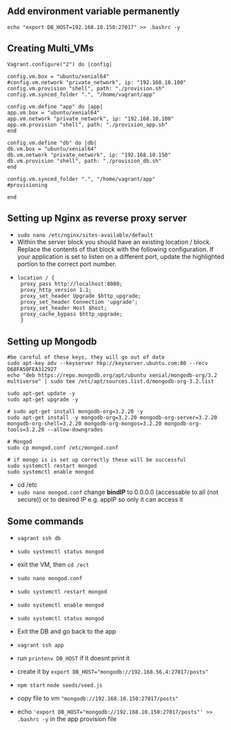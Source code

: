 ## Add environment variable permanently
`echo "export DB_HOST=192.168.10.150:27017" >> .bashrc -y`

## Creating Multi_VMs
    Vagrant.configure("2") do |config|

    config.vm.box = "ubuntu/xenial64"
    #config.vm.network "private_network", ip: "192.168.10.100"
    config.vm.provision "shell", path: "./provision.sh"
    config.vm.synced_folder ".", "/home/vagrant/app"

    config.vm.define "app" do |app|
    app.vm.box = "ubuntu/xenial64"
    app.vm.network "private_network", ip: "192.168.10.100"
    app.vm.provision "shell", path: "./provision_app.sh"
    end

    config.vm.define "db" do |db|
    db.vm.box = "ubuntu/xenial64"
    db.vm.network "private_network", ip: "192.168.10.150"
    db.vm.provision "shell", path: "./provision_db.sh"
    end

    config.vm.synced_folder ".", "/home/vagrant/app"
    #provisioning

    end

## Setting up Nginx as reverse proxy server

  - `sudo nano /etc/nginx/sites-available/default`
- Within the server block you should have an existing location / block. Replace the contents of that block with the following configuration. If your application is set to listen on a different port, update the highlighted portion to the correct port number.
 -     location / {
        proxy_pass http://localhost:8080;
        proxy_http_version 1.1;
        proxy_set_header Upgrade $http_upgrade;
        proxy_set_header Connection 'upgrade';
        proxy_set_header Host $host;
        proxy_cache_bypass $http_upgrade;
        }

## Setting up Mongodb

    #be careful of these keys, they will go out of date
    sudo apt-key adv --keyserver hkp://keyserver.ubuntu.com:80 --recv D68FA50FEA312927
    echo "deb https://repo.mongodb.org/apt/ubuntu xenial/mongodb-org/3.2 multiverse" | sudo tee /etc/apt/sources.list.d/mongodb-org-3.2.list

    sudo apt-get update -y
    sudo apt-get upgrade -y

    # sudo apt-get install mongodb-org=3.2.20 -y
    sudo apt-get install -y mongodb-org=3.2.20 mongodb-org-server=3.2.20 mongodb-org-shell=3.2.20 mongodb-org-mongos=3.2.20 mongodb-org-tools=3.2.20 --allow-downgrades

    # Mongod
    sudo cp mongod.conf /etc/mongod.conf

    # if mongo is is set up correctly these will be successful
    sudo systemctl restart mongod
    sudo systemctl enable mongod

- cd /etc
- `sudo nano mongod.conf`
change **bindIP** to 0.0.0.0 (accessable to all (not secure)) or to desired IP e.g. appIP so only it can access it
## Some commands ##
* `vagrant ssh db`
* `sudo systemctl status mongod`
* exit the VM, then `cd /ect`
* `sudo nano mongod.conf`
* `sudo systemctl restart mongod`
* `sudo systemctl enable mongod`
* `sudo systemctl status mongod`
* Exit the DB and go back to the app 
* `vagrant ssh app`
* run `printenv DB_HOST` if it doesnt print it
* create it by `export DB_HOST="mongodb://192.168.56.4:27017/posts"`

*  `npm start` `node seeds/seed.js`

* copy file to vm `"mongodb://192.168.10.150:27017/posts"`
* echo `'export DB_HOST="mongodb://192.168.10.150:27017/posts"' >> .bashrc -y` in the app provision file

